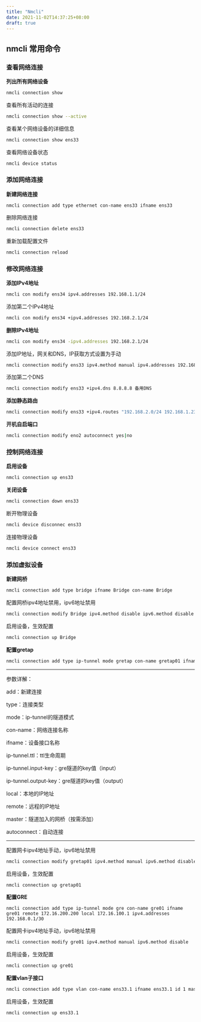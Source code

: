 ```yaml
---
title: "Nmcli"
date: 2021-11-02T14:37:25+08:00
draft: true
---
```




## nmcli 常用命令



### 查看网络连接

**列出所有网络设备**

```bash
nmcli connection show
```

查看所有活动的连接

```bash
nmcli connection show --active
```

查看某个网络设备的详细信息

```bash
nmcli connection show ens33
```

查看网络设备状态

```bash
nmcli device status
```



### 添加网络连接

**新建网络连接**

```
nmcli connection add type ethernet con-name ens33 ifname ens33
```

删除网络连接

```bash
nmcli connection delete ens33
```

重新加载配置文件

```bash
nmcli connection reload
```







### 修改网络连接

**添加IPv4地址**

```bash
nmcli con modify ens34 ipv4.addresses 192.168.1.1/24
```

添加第二个IPv4地址

```bash
nmcli con modify ens34 +ipv4.addresses 192.168.2.1/24
```

**删除IPv4地址**

```bash
nmcli con modify ens34 -ipv4.addresses 192.168.2.1/24
```

添加IP地址，网关和DNS，IP获取方式设置为手动

```bash
nmcli connection modify ens33 ipv4.method manual ipv4.addresses 192.168.0.1/24 ipv4.gateway 192.168.0.254 ipv4.dns 8.8.8.8
```

添加第二个DNS

```bash
nmcli connection modify ens33 +ipv4.dns 8.8.8.8 备用DNS
```

**添加静态路由**

```bash
nmcli connection modify ens33 +ipv4.routes "192.168.2.0/24 192.168.1.233"
```

**开机自启端口**

```bash
nmcli connection modify eno2 autoconnect yes|no
```



### 控制网络连接

**启用设备**

```bash
nmcli connection up ens33
```

**关闭设备**

```bash
nmcli connection down ens33
```

断开物理设备

```bash
nmcli device disconnec ens33
```

连接物理设备


```bash
nmcli device connect ens33
```





### 添加虚拟设备

**新建网桥**

```bash
nmcli connection add type bridge ifname Bridge con-name Bridge
```

配置网桥ipv4地址禁用，ipv6地址禁用

```bash
nmcli connection modify Bridge ipv4.method disable ipv6.method disable
```

启用设备，生效配置

```bash
nmcli connection up Bridge
```

**配置gretap**

```bash
nmcli connection add type ip-tunnel mode gretap con-name gretap01 ifname gretap01 ip-tunnel.ttl 255 ip-tunnel.input-key 1 ip-tunnel.output-key 1 local 172.16.100.1 remote 172.16.100.100 master br0
```

---

参数详解：

add：新建连接

type：连接类型

mode：ip-tunnel的隧道模式

con-name：网络连接名称

ifname：设备接口名称

ip-tunnel.ttl：ttl生命周期

ip-tunnel.input-key：gre隧道的key值（input）

ip-tunnel.output-key：gre隧道的key值（output）

local：本地的IP地址

remote：远程的IP地址

master：隧道加入的网桥（按需添加）

autoconnect：自动连接  

---

配置网卡ipv4地址手动，ipv6地址禁用

```bash
nmcli connection modify gretap01 ipv4.method manual ipv6.method disable
```

启用设备，生效配置

```bash
nmcli connection up gretap01
```



**配置GRE**

```
nmcli connection add type ip-tunnel mode gre con-name gre01 ifname gre01 remote 172.16.200.200 local 172.16.100.1 ipv4.addresses 192.168.0.1/30
```

配置网卡ipv4地址手动，ipv6地址禁用

```bash
nmcli connection modify gre01 ipv4.method manual ipv6.method disable
```

启用设备，生效配置

```bash
nmcli connection up gre01
```



**配置vlan子接口**

```bash
nmcli connection add type vlan con-name ens33.1 ifname ens33.1 id 1 master Bridge dev ens33
```

启用设备，生效配置

```bash
nmcli connection up ens33.1
```





